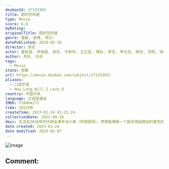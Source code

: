 ```yaml
---
doubanId: 27133303
title: 超时空同居
type: Movie
score: 6.8
myRating: 
originalTitle: 超时空同居
genre: 喜剧, 爱情, 奇幻
datePublished: 2018-05-18
director: 苏伦
actor: 雷佳音, 佟丽娅, 张衣, 于和伟, 王正佳, 陶虹, 李念, 李光洁, 杨玏, 范明, 徐峥, 杨迪, 方龄, 陈昊, 李斌
author: 苏伦, 刘迟
tags:
  - Movie
state: 想看
url: https://movie.douban.com/subject/27133303/
aliases:
  - 口袋宇宙
  - How_Long_Will_I_Love_U
country: 中国大陆
language: 汉语普通话
IMDb: tt8404272
time: 101分钟
createTime: 2023-01-24 01:25:24
collectionDate: 2022-09-16
desc: 生活在2018年的大龄女青年谷小焦（佟丽娅饰），梦想能够嫁一个能买得起她幼时豪宅的有钱人，却屡屡受挫，只能蜗居在一栋老居民楼里。生活在1999年的陆鸣（雷佳音饰）手握着自己设计的宏伟蓝图，却始终找...
date created: 2023-01-24
date modified: 2023-03-07
---
```


![image](p2520331478.jpg)

Comment:
---
